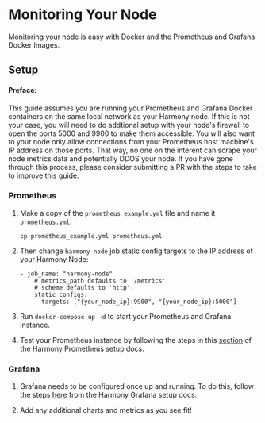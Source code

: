 # Monitoring Your Node

Monitoring your node is easy with Docker and the Prometheus and Grafana Docker Images.

## Setup
#### **Preface:** 
This guide assumes you are running your Prometheus and Grafana Docker containers on the same local network as your Harmony node. If this is not your case, you will need to do addtional setup with your node's firewall to open the ports 5000 and 9900 to make them accessible. You will also want to your node only allow connections from your Prometheus host machine's IP address on those ports. That way, no one on the interent can scrape your node metrics data and potentially DDOS your node. If you have gone through this process, please consider submitting a PR with the steps to take to improve this guide.

### Prometheus
1) Make a copy of the `prometheus_example.yml` file and name it `prometheus.yml`.
    ```
    cp prometheus_example.yml prometheus.yml
    ```
2) Then change `harmony-node` job static config targets to the IP address of your Harmony Node:
    ```
    - job_name: "harmony-node"
        # metrics_path defaults to '/metrics'
        # scheme defaults to 'http'.
        static_configs:
        - targets: ["{your_node_ip}:9900", "{your_node_ip}:5000"]
    ```
3) Run `docker-compose up -d` to start your Prometheus and Grafana instance.

4) Test your Prometheus instance by following the steps in this [section](https://docs.harmony.one/home/network/validators/monitoring/prometheus-and-grafana#check-metrics-1) of the Harmony Prometheus setup docs.


### Grafana
1) Grafana needs to be configured once up and running. To do this, follow the steps [here](https://docs.harmony.one/home/network/validators/monitoring/prometheus-and-grafana#add-prometheus-datasource) from the Harmony Grafana setup docs.

2) Add any additional charts and metrics as you see fit!

